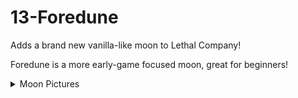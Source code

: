 # 13-Foredune
Adds a brand new vanilla-like moon to Lethal Company!

Foredune is a more early-game focused moon, great for beginners!




<details>
<summary>Moon Pictures</summary>

![](https://i.imgur.com/8eIf1dj.png)
![](https://i.imgur.com/YqgINmO.png)
![](https://i.imgur.com/08T1HWT.png)

</details>
